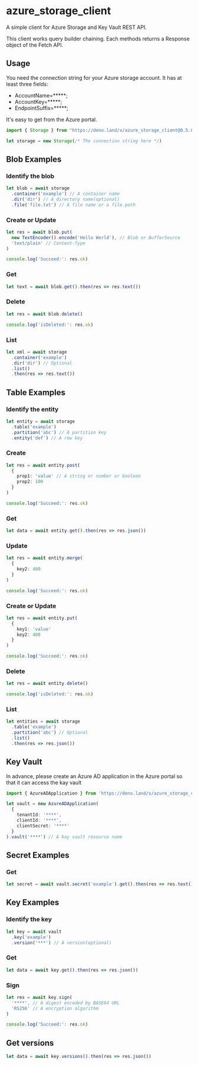 # azure_storage_client

A simple client for Azure Storage and Key Vault REST API.

This client works query builder chaining. Each methods returns a Response object of the Fetch API.

## Usage

You need the connection string for your Azure storage account.
It has at least three fields:

- AccountName=*****;
- AccountKey=*****;
- EndpointSuffix=*****;

It's easy to get from the Azure portal.


```ts
import { Storage } from "https://deno.land/x/azure_storage_client@0.5.0/mod.ts"

let storage = new Storage(/* The connection string here */)
```

## Blob Examples

### Identify the blob

```ts
let blob = await storage
  .container('example') // A container name
  .dir('dir') // A directory name(optional)
  .file('file.txt') // A file name or a file path
```

### Create or Update

```ts
let res = await blob.put(
  new TextEncoder().encode('Hello World'), // Blob or BufferSource
  'text/plain' // Content-Type
)

console.log('Succeed:': res.ok)
```

### Get

```ts
let text = await blob.get().then(res => res.text())
```

### Delete

```ts
let res = await blob.delete()

console.log('isDeleted:': res.ok)
```

### List

```ts
let xml = await storage
  .container('example')
  .dir('dir') // Optional
  .list()
  .then(res => res.text())
```


## Table Examples

### Identify the entity

```ts
let entity = await storage
  .table('example')
  .partition('abc') // A partition key
  .entity('def') // A row key
```

### Create

```ts
let res = await entity.post(
  {
    prop1: 'value' // A string or number or boolean
    prop2: 100
  }
)

console.log('Succeed:': res.ok)
```

### Get

```ts
let data = await entity.get().then(res => res.json())
```

### Update

```ts
let res = await entity.merge(
  {
    key2: 400
  }
)

console.log('Succeed:': res.ok)
```

### Create or Update

```ts
let res = await entity.put(
  {
    key1: 'value'
    key2: 400
  }
)

console.log('Succeed:': res.ok)
```

### Delete

```ts
let res = await entity.delete()

console.log('isDeleted:': res.ok)
```

### List

```ts
let entities = await storage
  .table('example')
  .partition('abc') // Optional
  .list()
  .then(res => res.json())
```

## Key Vault

In advance, please create an Azure AD application in the Azure portal so that it can access the kay vault


```ts
import { AzureADApplication } from 'https://deno.land/x/azure_storage_client@0.5.0/mod.ts'

let vault = new AzureADApplication(
  {
    tenantId: '****',
    clientId: '****',
    clientSecret: '****'
  }
).vault('****') // A kay vault resource name
```

## Secret Examples

### Get

```ts
let secret = await vault.secret('example').get().then(res => res.text())
```

## Key Examples

### Identify the key

```ts
let key = await vault
  .key('example')
  .version('***') // A version(optional)
```

### Get

```ts
let data = await key.get().then(res => res.json())
```

### Sign

```ts
let res = await key.sign(
  '****', // A digest encoded by BASE64 URL
  'RS256' // A encryption algorithm
)

console.log('Succeed:': res.ok)
```

## Get versions


```ts
let data = await key.versions().then(res => res.json())
```